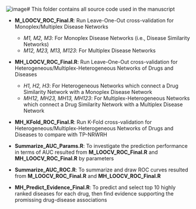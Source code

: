 ![image](https://github.com/user-attachments/assets/f1f43723-91a7-4637-99d5-d79f3816961b)# This folder contains all source code used in the manuscript

- **M_LOOCV_ROC_Final.R**: Run Leave-One-Out cross-validation for Monoplex/Multiplex Disease Networks
  - *M1, M2, M3*: For Monoplex Disease Networks (i.e., Disease Similarity Networks)
  - *M12, M23, M13, M123*: For Multiplex Disease Networks
 
- **MH_LOOCV_ROC_Final.R**: Run Leave-One-Out cross-validation for Heterogeneous/Multiplex-Heterogeneous Networks of Drugs and Diseases
  - *H1, H2, H3*: For Heterogeneous Networks which connect a Drug Similarity Network with a Monoplex Disease Network
  - *MH12, MH23, MH13, MH123*: For Multiplex-Heterogeneous Networks which connect a Drug Similarity Network with a Multiplex Disease Network
 
- **MH_KFold_ROC_Final.R**: Run K-Fold cross-validation for Heterogeneous/Multiplex-Heterogeneous Networks of Drugs and Diseases to compare with TP-NRWRH 

- **Summarize_AUC_Params.R**: To investigate the prediction performance in terms of AUC resulted from **M_LOOCV_ROC_Final.R** and **MH_LOOCV_ROC_Final.R** by parameters

- **Summarize_AUC_ROC.R**: To summarize and draw ROC curves resulted from **M_LOOCV_ROC_Final.R** and **MH_LOOCV_ROC_Final.R**

- **MH_Predict_Evidence_Final.R**: To predict and select top 10 highly ranked diseases for each drug, then find evidence supporting the promissing drug-disease associations 

